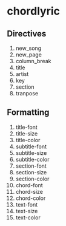 # chordlyric

## Directives
1. new_song
2. new_page
3. column_break
4. title
5. artist
6. key
7. section
8. tranpose

## Formatting
1. title-font
2. title-size
3. title-color
4. subtitle-font
5. subtitle-size
6. subtitle-color
7. section-font
8. section-size
9. section-color
10. chord-font
11. chord-size
12. chord-color
13. text-font
14. text-size
15. text-color